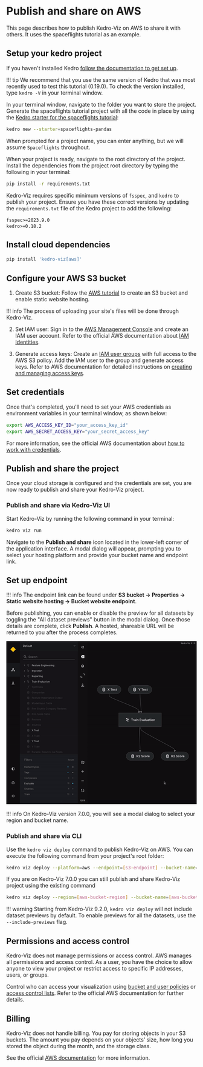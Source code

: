 # Publish and share on AWS

This page describes how to publish Kedro-Viz on AWS to share it with others. It uses the spaceflights tutorial as an example.

## Setup your kedro project 

If you haven't installed Kedro [follow the documentation to get set up](https://docs.kedro.org/en/stable/get_started/install.html). 

!!! tip
    We recommend that you use the same version of Kedro that was most recently used to test this tutorial (0.19.0). To check the version installed, type `kedro -V` in your terminal window.

In your terminal window, navigate to the folder you want to store the project. Generate the spaceflights tutorial project with all the code in place by using the [Kedro starter for the spaceflights tutorial](https://github.com/kedro-org/kedro-starters/tree/main/spaceflights-pandas):


```bash
kedro new --starter=spaceflights-pandas
```

When prompted for a project name, you can enter anything, but we will assume `Spaceflights` throughout.

When your project is ready, navigate to the root directory of the project. Install the dependencies from the project root directory by typing the following in your terminal:

```bash
pip install -r requirements.txt
```

Kedro-Viz requires specific minimum versions of `fsspec`, and `kedro` to publish your project. Ensure you have these correct versions by updating the `requirements.txt` file of the Kedro project to add the following:

```text
fsspec>=2023.9.0
kedro>=0.18.2
```

## Install cloud dependencies

```bash
pip install 'kedro-viz[aws]'
```

## Configure your AWS S3 bucket

1. Create S3 bucket: Follow the [AWS tutorial](https://docs.aws.amazon.com/AmazonS3/latest/userguide/HostingWebsiteOnS3Setup.html) to create an S3 bucket and enable static website hosting.

!!! info
    The process of uploading your site's files will be done through Kedro-Viz.


2. Set IAM user: Sign in to the [AWS Management Console](https://console.aws.amazon.com/s3/) and create an IAM user account. Refer to the official AWS documentation about [IAM Identities](https://docs.aws.amazon.com/IAM/latest/UserGuide/id.html).

3. Generate access keys: Create an [IAM user groups](https://docs.aws.amazon.com/IAM/latest/UserGuide/id_groups.html?icmpid=docs_iam_help_panel) with full access to the AWS S3 policy. Add the IAM user to the group and generate access keys. Refer to AWS documentation for detailed instructions on [creating and managing access keys](https://docs.aws.amazon.com/IAM/latest/UserGuide/id_credentials_access-keys.html).

## Set credentials

Once that's completed, you'll need to set your AWS credentials as environment variables in your terminal window, as shown below:

```bash
export AWS_ACCESS_KEY_ID="your_access_key_id"
export AWS_SECRET_ACCESS_KEY="your_secret_access_key"
```

For more information, see the official AWS documentation about [how to work with credentials](https://docs.aws.amazon.com/cli/latest/userguide/cli-configure-envvars.html).


## Publish and share the project

Once your cloud storage is configured and the credentials are set, you are now ready to publish and share your Kedro-Viz project. 

### Publish and share via Kedro-Viz UI 

Start Kedro-Viz by running the following command in your terminal:

```bash
kedro viz run
```

Navigate to the **Publish and share** icon located in the lower-left corner of the application interface. A modal dialog will appear, prompting you to select your hosting platform and provide your bucket name and endpoint link.

Set up endpoint
---------------

!!! info
     The endpoint link can be found under **S3 bucket -> Properties -> Static website hosting -> Bucket website endpoint**.

Before publishing, you can enable or disable the preview for all datasets by toggling the "All dataset previews" button in the modal dialog.
Once those details are complete, click **Publish**. A hosted, shareable URL will be returned to you after the process completes.

![](./images/kedro-publish-aws.gif)

!!! info
    On Kedro-Viz version 7.0.0, you will see a modal dialog to select your region and bucket name.

### Publish and share via CLI

Use the `kedro viz deploy` command to publish Kedro-Viz on AWS. You can execute the following command from your project's root folder:

```bash
kedro viz deploy --platform=aws --endpoint=[s3-endpoint] --bucket-name=[s3-bucket-name]
```

If you are on Kedro-Viz 7.0.0 you can still publish and share Kedro-Viz project using the existing command 

```bash
kedro viz deploy --region=[aws-bucket-region] --bucket-name=[aws-bucket-name]
```

!!! warning
    Starting from Kedro-Viz 9.2.0, `kedro viz deploy` will not include dataset previews by default. To enable previews for all the datasets, use the `--include-previews` flag.


## Permissions and access control

Kedro-Viz does not manage permissions or access control. AWS manages all permissions and access control. As a user, you have the choice to allow anyone to view your project or restrict access to specific IP addresses, users, or groups.

Control who can access your visualization using [bucket and user policies](https://docs.aws.amazon.com/AmazonS3/latest/userguide/using-iam-policies.html) or [access control lists](https://docs.aws.amazon.com/AmazonS3/latest/userguide/acls.html). Refer to the official AWS documentation for further details.

## Billing

Kedro-Viz does not handle billing. You pay for storing objects in your S3 buckets. The amount you pay depends on your objects’ size, how long you stored the object during the month, and the storage class.

See the official [AWS documentation](https://aws.amazon.com/s3/pricing/?nc=sn&loc=4) for more information.

